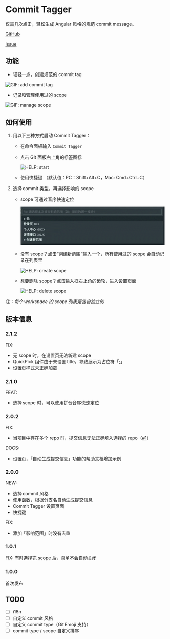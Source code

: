# Commit Tagger

仅需几次点击，轻松生成 Angular 风格的规范 commit message。

[GitHub](https://github.com/Mongkii/Commit-Tagger)

[Issue](https://github.com/Mongkii/Commit-Tagger/issues)

## 功能

- 轻轻一点，创建规范的 commit tag

![GIF: add commit tag](images/gif_add_tag.gif)

- 记录和管理使用过的 scope

![GIF: manage scope](images/gif_manage_scope.gif)

## 如何使用

1. 用以下三种方式启动 Commit Tagger：

   - 在命令面板输入 `Commit Tagger`

   - 点击 Git 面板右上角的标签图标

     ![HELP: start](images/help_start.jpg)

   - 使用快捷键 （默认值：PC：Shift+Alt+C，Mac: Cmd+Ctrl+C）

2. 选择 commit 类型，再选择影响的 scope

   - scope 可通过音序快速定位

     ![HELP: locate scope by pinyin](images/locate_by_pinyin.gif)

   - 没有 scope？点击“创建新范围”输入一个，所有使用过的 scope 会自动记录在列表里

     ![HELP: create scope](images/help_create_scope.jpg)

   - 想要删除 scope？点击输入框右上角的齿轮，进入设置页面

     ![HELP: delete scope](images/help_delete_scope.jpg)

_注：每个 workspace 的 scope 列表是各自独立的_

## 版本信息

### 2.1.2

FIX:

- 无 scope 时，在设置页无法新建 scope
- QuickPick 组件由于未设置 title，导致展示为占位符「;」
- 设置页样式未正确加载

### 2.1.0

FEAT:

- 选择 scope 时，可以使用拼音音序快速定位

### 2.0.2

FIX:

- 当项目中存在多个 repo 时，提交信息无法正确填入选择的 repo（[#1](https://github.com/Mongkii/Commit-Tagger/issues/1)）

DOCS:

- 设置页，「自动生成提交信息」功能的帮助文档增加示例

### 2.0.0

NEW:

- 选择 commit 风格
- 使用函数，根据分支名自动生成提交信息
- Commit Tagger 设置页面
- 快捷键

FIX:

- 添加「影响范围」时没有去重

### 1.0.1

FIX: 有时选择完 scope 后，菜单不会自动关闭

### 1.0.0

首次发布

## TODO

- [ ] i18n
- [ ] 自定义 commit 风格
- [ ] 自定义 commit type（Git Emoji 支持）
- [ ] commit type / scope 自定义排序

